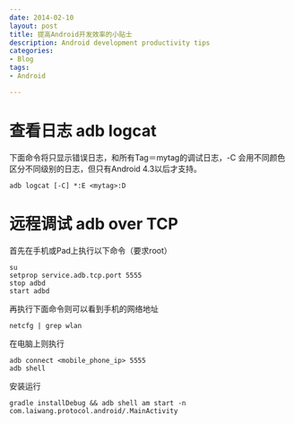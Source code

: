```yaml
---
date: 2014-02-10
layout: post
title: 提高Android开发效率的小贴士
description: Android development productivity tips
categories:
- Blog
tags:
- Android

---
```


# 查看日志 adb logcat

下面命令将只显示错误日志，和所有Tag＝mytag的调试日志，-C 会用不同颜色区分不同级别的日志，但只有Android 4.3以后才支持。

```
adb logcat [-C] *:E <mytag>:D
```

# 远程调试 adb over TCP

首先在手机或Pad上执行以下命令（要求root）

```
su
setprop service.adb.tcp.port 5555
stop adbd
start adbd
```
再执行下面命令则可以看到手机的网络地址
```
netcfg | grep wlan
```

在电脑上则执行

```
adb connect <mobile_phone_ip> 5555
adb shell
```

安装运行
```
gradle installDebug && adb shell am start -n com.laiwang.protocol.android/.MainActivity
```
